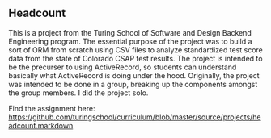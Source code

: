 ## Headcount

This is a project from the Turing School of Software and Design Backend Engineering program. The essential purpose of the project was to build a sort of ORM from scratch using CSV files to analyze standardized test score data from the state of Colorado CSAP test results. The project is intended to be the precurser to using ActiveRecord, so students can understand basically what ActiveRecord is doing under the hood. Originally, the project was intended to be done in a group, breaking up the components amongst the group members. I did the project solo.

Find the assignment here: https://github.com/turingschool/curriculum/blob/master/source/projects/headcount.markdown
